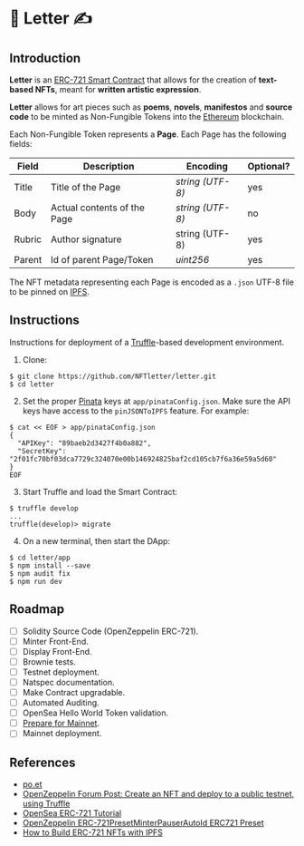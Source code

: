 # 📜 Letter ✍️

## Introduction

**Letter** is an [ERC-721 Smart Contract](http://erc721.org/) that allows for the creation of **text-based NFTs**, meant for **written artistic expression**.


**Letter** allows for art pieces such as **poems**, **novels**, **manifestos** and **source code** to be minted as Non-Fungible Tokens into the [Ethereum](https://ethereum.org/en/) blockchain.


Each Non-Fungible Token represents a **Page**. Each Page has the following fields:

<table class="tg">
<thead>
  <tr>
    <th class="tg-roi2">Field<br></th>
    <th class="tg-roi2">Description</th>
    <th class="tg-roi2">Encoding</th>
    <th class="tg-roi2">Optional?</th>
  </tr>
</thead>
<tbody>
  <tr>
    <td class="tg-9wq8">Title</td>
    <td class="tg-9wq8">Title of the Page</td>
    <td class="tg-9wq8"><span style="font-style:italic">string (UTF-8)</td>
    <td class="tg-9wq8">yes</td>
  </tr>
  <tr>
    <td class="tg-9wq8">Body</td>
    <td class="tg-9wq8">Actual contents of the Page</td>
    <td class="tg-9wq8"><span style="font-style:italic">string (UTF-8)</td>
    <td class="tg-9wq8">no</td>
  </tr>
  <tr>
    <td class="tg-0lax">Rubric</td>
    <td class="tg-baqh">Author signature</td>
    <td class="tg-0lax">string (UTF-8)</td>
    <td class="tg-baqh">yes</td>
  </tr>
  <tr>
    <td class="tg-9wq8">Parent</td>
    <td class="tg-9wq8">Id of parent Page/Token</td>
    <td class="tg-9wq8"><span style="font-style:italic">uint256</span></td>
    <td class="tg-9wq8">yes</td>
  </tr>
</tbody>
</table>

The NFT metadata representing each Page is encoded as a `.json` UTF-8 file to be pinned on [IPFS](https://ipfs.io/).

## Instructions

Instructions for deployment of a [Truffle](https://www.trufflesuite.com/)-based development environment.

1. Clone:
```
$ git clone https://github.com/NFTletter/letter.git
$ cd letter
```

2. Set the proper [Pinata](https://pinata.cloud) keys at `app/pinataConfig.json`. Make sure the API keys have access to the `pinJSONToIPFS` feature. For example:
```
$ cat << EOF > app/pinataConfig.json
{
  "APIKey": "89baeb2d3427f4b0a882",
  "SecretKey": "2f01fc70bf03dca7729c324070e00b146924825baf2cd105cb7f6a36e59a5d60"
}
EOF
```

3. Start Truffle and load the Smart Contract:
```
$ truffle develop
...
truffle(develop)> migrate
```

4. On a new terminal, then start the DApp:
```
$ cd letter/app
$ npm install --save
$ npm audit fix
$ npm run dev
```

## Roadmap

- [ ] Solidity Source Code (OpenZeppelin ERC-721).
- [ ] Minter Front-End.
- [ ] Display Front-End.
- [ ] Brownie tests.
- [ ] Testnet deployment.
- [ ] Natspec documentation.
- [ ] Make Contract upgradable.
- [ ] Automated Auditing.
- [ ] OpenSea Hello World Token validation.
- [ ] [Prepare for Mainnet](https://docs.openzeppelin.com/learn/preparing-for-mainnet).
- [ ] Mainnet deployment.

## References
 - [po.et](https://poetproject.medium.com/)
 - [OpenZeppelin Forum Post: Create an NFT and deploy to a public testnet, using Truffle](https://forum.openzeppelin.com/t/create-an-nft-and-deploy-to-a-public-testnet-using-truffle/2961)
 - [OpenSea ERC-721 Tutorial](https://docs.opensea.io/docs/1-structuring-your-smart-contract)
 - [OpenZeppelin ERC-721PresetMinterPauserAutoId ERC721 Preset](https://docs.openzeppelin.com/contracts/3.x/api/presets#ERC721PresetMinterPauserAutoId)
 - [How to Build ERC-721 NFTs with IPFS](https://medium.com/pinata/how-to-build-erc-721-nfts-with-ipfs-e76a21d8f914)
